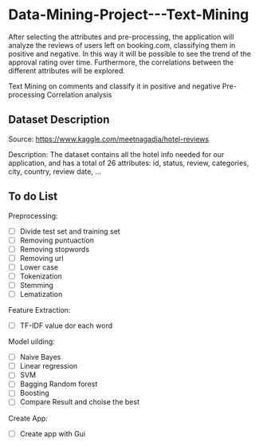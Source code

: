 # Data-Mining-Project---Text-Mining
After selecting the attributes and pre-processing, the application will analyze the reviews of users left on booking.com, classifying them in positive and negative. In this way it will be possible to see the trend of the approval rating over time.
Furthermore, the correlations between the different attributes will be explored.

Text Mining on comments and classify it in positive and negative
Pre-processing
Correlation analysis


## Dataset Description
Source: https://www.kaggle.com/meetnagadia/hotel-reviews

Description: The dataset contains all the hotel info needed for our application, and has a total of 26 attributes: id, status, review, categories, city, country, review date, ...

## To do List
Preprocessing: 

- [ ] Divide test set and training set
- [ ] Removing puntuaction
- [ ] Removing stopwords
- [ ] Removing url
- [ ] Lower case
- [ ] Tokenization
- [ ] Stemming
- [ ] Lematization 

Feature Extraction:

- [ ] TF-IDF value dor each word

Model uilding:

- [ ] Naive Bayes
- [ ] Linear regression
- [ ] SVM
- [ ] Bagging Random forest
- [ ] Boosting
- [ ] Compare Result and choise the best

Create App:
- [ ] Create app with Gui



